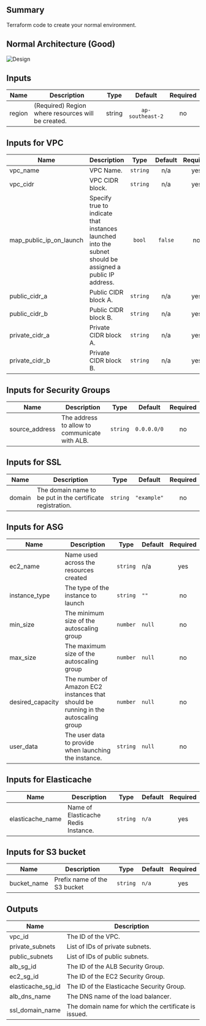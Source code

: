 ## Summary

Terraform code to create your normal environment.

## Normal Architecture (Good)

![Design](../.github/img/tf-patrick19791-bad.png)

## Inputs

| Name | Description | Type | Default | Required |
|------|-------------|:----:|:-----:|:-----:|
| region | (Required) Region where resources will be created. | string | `ap-southeast-2` | no |

## Inputs for VPC

| Name | Description | Type | Default | Required |
|------|-------------|:----:|:-----:|:-----:|
| vpc\_name | VPC Name. | `string` | n/a | yes |
| vpc\_cidr | VPC CIDR block. | `string` | n/a | yes |
| map\_public\_ip\_on\_launch | Specify true to indicate that instances launched into the subnet should be assigned a public IP address. | `bool` | `false` | no |
| public\_cidr\_a | Public CIDR block A. | `string` | n/a | yes |
| public\_cidr\_b | Public CIDR block B. | `string` | n/a | yes |
| private\_cidr\_a | Private CIDR block A. | `string` | n/a | yes |
| private\_cidr\_b | Private CIDR block B. | `string` | n/a | yes |

## Inputs for Security Groups

| Name | Description | Type | Default | Required |
|------|-------------|------|---------|:--------:|
| source\_address | The address to allow to communicate with ALB. | `string` | `0.0.0.0/0` | no |

## Inputs for SSL

| Name | Description | Type | Default | Required |
|------|-------------|------|---------|:--------:|
| domain | The domain name to be put in the certificate registration. | `string` | `"example"` | no |

##  Inputs for ASG

| Name | Description | Type | Default | Required |
|------|-------------|------|---------|:--------:|
| ec2\_name | Name used across the resources created | `string` | n/a | yes |
| instance\_type | The type of the instance to launch | `string` | `""` | no |
| min\_size | The minimum size of the autoscaling group | `number` | `null` | no |
| max\_size | The maximum size of the autoscaling group | `number` | `null` | no |
| desired\_capacity | The number of Amazon EC2 instances that should be running in the autoscaling group | `number` | `null` | no |
| user\_data | The user data to provide when launching the instance. | `string` | `null` | no |

## Inputs for Elasticache

| Name | Description | Type | Default | Required |
|------|-------------|------|---------|:--------:|
| elasticache\_name | Name of Elasticache Redis Instance. | `string` | `n/a` | yes |

## Inputs for S3 bucket

| Name | Description | Type | Default | Required |
|------|-------------|------|---------|:--------:|
| bucket\_name | Prefix name of the S3 bucket | `string` | `n/a` | yes |

## Outputs

| Name | Description |
|------|-------------|
| vpc\_id | The ID of the VPC. |
| private\_subnets | List of IDs of private subnets. |
| public\_subnets | List of IDs of public subnets. |
| alb\_sg\_id | The ID of the ALB Security Group. |
| ec2\_sg\_id | The ID of the EC2 Security Group. |
| elasticache\_sg\_id | The ID of the Elasticache Security Group. |
| alb\_dns\_name | The DNS name of the load balancer. |
| ssl\_domain\_name | The domain name for which the certificate is issued. |

